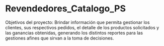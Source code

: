 # Revendedores_Catalogo_PS
Objetivos del proyecto:   Brindar información que permita gestionar los clientes, sus respectivos pedidos, el detalle de los productos solicitados y las ganancias obtenidas, generando los distintos reportes para las gestiones afines que sirvan a la toma de decisiones.
